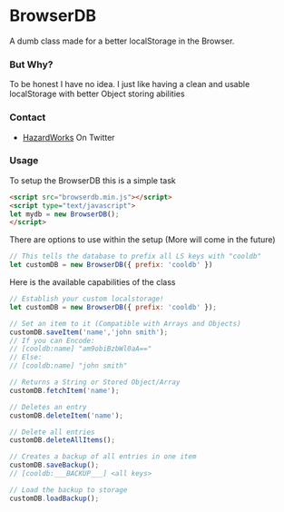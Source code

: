 # BrowserDB
A dumb class made for a better localStorage in the Browser.

### But Why?
To be honest I have no idea. I just like having a clean and usable localStorage 
with better Object storing abilities

### Contact
- [HazardWorks](https://twitter.com/HazardWorks) On Twitter

### Usage
To setup the BrowserDB this is a simple task
```html
<script src="browserdb.min.js"></script>
<script type="text/javascript">
let mydb = new BrowserDB();
</script>
```

There are options to use within the setup (More will come in the future)
```js
// This tells the database to prefix all LS keys with "cooldb"
let customDB = new BrowserDB({ prefix: 'cooldb' })
```

Here is the available capabilities of the class
```js
// Establish your custom localstorage!
let customDB = new BrowserDB({ prefix: 'cooldb' });

// Set an item to it (Compatible with Arrays and Objects)
customDB.saveItem('name','john smith');
// If you can Encode:
// [cooldb:name] "am9obiBzbWl0aA=="
// Else:
// [cooldb:name] "john smith"

// Returns a String or Stored Object/Array
customDB.fetchItem('name');

// Deletes an entry
customDB.deleteItem('name');

// Delete all entries
customDB.deleteAllItems();

// Creates a backup of all entries in one item
customDB.saveBackup();
// [cooldb:___BACKUP___] <all keys>

// Load the backup to storage
customDB.loadBackup();
```
